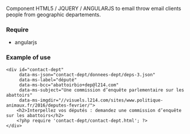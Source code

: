 Component HTML5 / JQUERY / ANGULARJS to email throw email clients people from geographic departements.

### Require
 * angularjs

### Example of use
```
<div id="contact-dept"
     data-ms-json="contact-dept/donnees-dept/deps-3.json" 
     data-ms-label="député"
     data-ms-bcc="abattoirbio+dep@l214.com"
     data-ms-subject="Une commission d’enquête parlementaire sur les abattoirs"
     data-ms-imgdir="//visuels.l214.com/sites/www.politique-animaux.fr/2016/deputes-fevrier/">
    <h2>Interpellez vos députés : demandez une commission d’enquête sur les abattoirs</h2>
    <?php require 'contact-dept/contact-dept.html'; ?>
</div>
```
